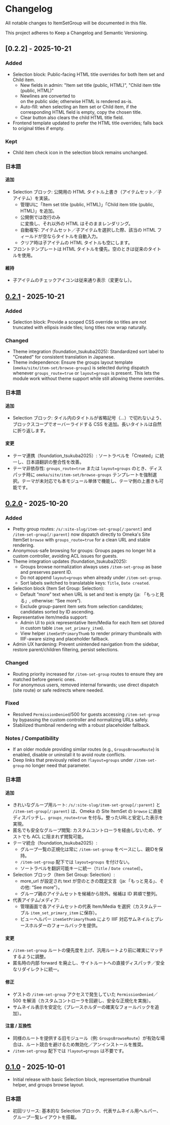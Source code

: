 # Changelog

All notable changes to ItemSetGroup will be documented in this file.

This project adheres to Keep a Changelog and Semantic Versioning.

## [0.2.2] - 2025-10-21

### Added
- Selection block: Public-facing HTML title overrides for both Item set and Child item.
  - New fields in admin: "Item set title (public, HTML)", "Child item title (public, HTML)"
  - Newlines are converted to <br> on the public side; otherwise HTML is rendered as-is.
  - Auto-fill: when selecting an Item set or Child item, if the corresponding HTML field is empty, copy the chosen title.
  - Clear button also clears the child HTML title field.
- Frontend template updated to prefer the HTML title overrides; falls back to original titles if empty.

### Kept
- Child item check icon in the selection block remains unchanged.

### 日本語

#### 追加
- Selection ブロック: 公開用の HTML タイトル上書き（アイテムセット／子アイテム）を実装。
  - 管理UIに「Item set title (public, HTML)」「Child item title (public, HTML)」を追加。
  - 公開側では改行のみ <br> に変換し、それ以外の HTML はそのままレンダリング。
  - 自動複写: アイテムセット／子アイテムを選択した際、該当の HTML フィールドが空ならタイトルを自動入力。
  - クリア時は子アイテムの HTML タイトルも空にします。
- フロントテンプレートは HTML タイトルを優先。空のときは従来のタイトルを使用。

#### 維持
- 子アイテムのチェックアイコンは従来通り表示（変更なし）。

## [0.2.1] - 2025-10-21

### Added
- Selection block: Provide a scoped CSS override so titles are not truncated with ellipsis inside tiles; long titles now wrap naturally.

### Changed
- Theme integration (foundation_tsukuba2025): Standardized sort label to "Created" for consistent translation in Japanese.
- Theme independence: Ensure the groups layout template (`omeka/site/item-set/browse-groups`) is selected during dispatch whenever `groups_route=true` or `layout=groups` is present. This lets the module work without theme support while still allowing theme overrides.

### 日本語

#### 追加
- Selection ブロック: タイル内のタイトルが省略記号（…）で切れないよう、ブロックスコープでオーバーライドする CSS を追加。長いタイトルは自然に折り返します。

#### 変更
- テーマ連携（foundation_tsukuba2025）: ソートラベルを「Created」に統一し、日本語翻訳の整合性を改善。
- テーマ非依存性: `groups_route=true` または `layout=groups` のとき、ディスパッチ時に `omeka/site/item-set/browse-groups` テンプレートを強制選択。テーマが未対応でも本モジュール単体で機能し、テーマ側の上書きも可能です。

## [0.2.0] - 2025-10-20

### Added
- Pretty group routes: `/s/:site-slug/item-set-group[/:parent]` and `/item-set-group[/:parent]` now dispatch directly to Omeka's Site ItemSet `browse` with `groups_route=true` for a clean URL and stable rendering.
- Anonymous-safe browsing for groups: Groups pages no longer hit a custom controller, avoiding ACL issues for guests.
- Theme integration updates (foundation_tsukuba2025):
  - Groups browse normalization always uses `/item-set-group` as base and preserves parent ID.
  - Do not append `layout=groups` when already under `/item-set-group`.
  - Sort labels switched to translatable keys: `Title`, `Date created`.
- Selection block (Item Set Group: Selection):
  - Default “more” text when URL is set and text is empty (ja: 「もっと見る」, otherwise: “See more”).
  - Exclude group-parent item sets from selection candidates; candidates sorted by ID ascending.
- Representative item/media support:
  - Admin UI to pick representative Item/Media for each Item set (stored in custom table `item_set_primary_item`).
  - View helper `itemSetPrimaryThumb` to render primary thumbnails with IIIF-aware sizing and placeholder fallback.
- Admin UX hardening: Prevent unintended navigation from the sidebar, restore parent/children filtering, persist selections.

### Changed
- Routing priority increased for `/item-set-group` routes to ensure they are matched before generic ones.
- For anonymous users, removed internal forwards; use direct dispatch (site route) or safe redirects where needed.

### Fixed
- Resolved `PermissionDenied`/500 for guests accessing `/item-set-group` by bypassing the custom controller and normalizing URLs safely.
- Stabilized thumbnail rendering with a robust placeholder fallback.

### Notes / Compatibility
- If an older module providing similar routes (e.g., `GroupsBrowseRoute`) is enabled, disable or uninstall it to avoid route conflicts.
- Deep links that previously relied on `?layout=groups` under `/item-set-group` no longer need that parameter.

### 日本語

#### 追加
- きれいなグループ用ルート: `/s/:site-slug/item-set-group[/:parent]` と `/item-set-group[/:parent]` は、Omeka の Site ItemSet の `browse` に直接ディスパッチし、`groups_route=true` を付与。整ったURLと安定した表示を実現。
- 匿名でも安全なグループ閲覧: カスタムコントローラを経由しないため、ゲストでも ACL に阻まれず閲覧可能。
- テーマ統合（foundation_tsukuba2025）:
  - グループ一覧の正規化は常に `/item-set-group` をベースにし、親IDを保持。
  - `/item-set-group` 配下では `layout=groups` を付けない。
  - ソートラベルを翻訳可能キーに統一（`Title` / `Date created`）。
- Selection ブロック（Item Set Group: Selection）:
  - more_url が設定され text が空のときの既定文言（ja:「もっと見る」、その他: “See more”）。
  - グループ親のアイテムセットを候補から除外。候補は ID 昇順で整列。
- 代表アイテム/メディア:
  - 管理画面で各アイテムセットの代表 Item/Media を選択（カスタムテーブル `item_set_primary_item` に保存）。
  - ビューヘルパー `itemSetPrimaryThumb` により IIIF 対応サムネイルとプレースホルダーのフォールバックを提供。

#### 変更
- `/item-set-group` ルートの優先度を上げ、汎用ルートより前に確実にマッチするように調整。
- 匿名時の内部 forward を廃止し、サイトルートへの直接ディスパッチ／安全なリダイレクトに統一。

#### 修正
- ゲストの `/item-set-group` アクセスで発生していた `PermissionDenied`／500 を解消（カスタムコントローラを回避し、安全な正規化を実施）。
- サムネイル表示を安定化（プレースホルダーの確実なフォールバックを追加）。

#### 注意 / 互換性
- 同様のルートを提供する旧モジュール（例: `GroupsBrowseRoute`）が有効な場合は、ルート競合を避けるため無効化／アンインストールを推奨。
- `/item-set-group` 配下では `?layout=groups` は不要です。

## [0.1.0] - 2025-10-01
- Initial release with basic Selection block, representative thumbnail helper, and groups browse layout.

### 日本語
- 初回リリース: 基本的な Selection ブロック、代表サムネイル用ヘルパー、グループ一覧レイアウトを搭載。

[0.2.0]: https://github.com/wakitosh/ItemSetGroup/releases/tag/v0.2.0
[0.1.0]: https://github.com/wakitosh/ItemSetGroup/releases/tag/v0.1.0
[0.2.1]: https://github.com/wakitosh/ItemSetGroup/releases/tag/v0.2.1
